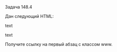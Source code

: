 Задача 148.4

Дан следующий HTML:

<p class="www">text</p>
<p class="www">text</p>
Получите ссылку на первый абзац с классом www.